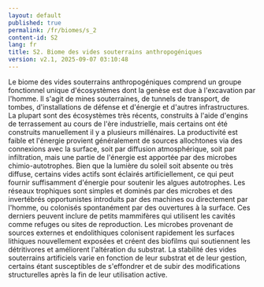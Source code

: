 ```yaml
---
layout: default
published: true
permalink: /fr/biomes/s_2
content-id: S2
lang: fr
title: S2. Biome des vides souterrains anthropogéniques
version: v2.1, 2025-09-07 03:10:48
---
```


Le biome des vides souterrains anthropogéniques comprend un groupe
fonctionnel unique d\'écosystèmes dont la genèse est due à l\'excavation
par l\'homme. Il s\'agit de mines souterraines, de tunnels de transport,
de tombes, d\'installations de défense et d\'énergie et d\'autres
infrastructures. La plupart sont des écosystèmes très récents,
construits à l\'aide d\'engins de terrassement au cours de l\'ère
industrielle, mais certains ont été construits manuellement il y a
plusieurs millénaires. La productivité est faible et l\'énergie provient
généralement de sources allochtones via des connexions avec la surface,
soit par diffusion atmosphérique, soit par infiltration, mais une partie
de l\'énergie est apportée par des microbes chimio-autotrophes. Bien que
la lumière du soleil soit absente ou très diffuse, certains vides actifs
sont éclairés artificiellement, ce qui peut fournir suffisamment
d\'énergie pour soutenir les algues autotrophes. Les réseaux trophiques
sont simples et dominés par des microbes et des invertébrés
opportunistes introduits par des machines ou directement par l\'homme,
ou colonisés spontanément par des ouvertures à la surface. Ces derniers
peuvent inclure de petits mammifères qui utilisent les cavités comme
refuges ou sites de reproduction. Les microbes provenant de sources
externes et endolithiques colonisent rapidement les surfaces lithiques
nouvellement exposées et créent des biofilms qui soutiennent les
détritivores et améliorent l\'altération du substrat. La stabilité des
vides souterrains artificiels varie en fonction de leur substrat et de
leur gestion, certains étant susceptibles de s\'effondrer et de subir
des modifications structurelles après la fin de leur utilisation active.
